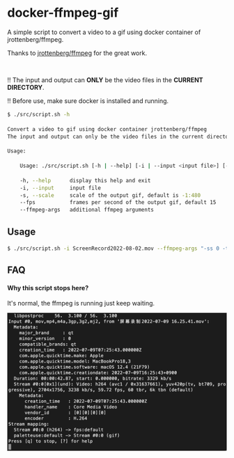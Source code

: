 # docker-ffmpeg-gif
A simple script to convert a video to a gif using docker container of jrottenberg/ffmpeg.

Thanks to [jrottenberg/ffmpeg](https://github.com/jrottenberg/ffmpeg) for the great work.

<br />

!! The input and output can **ONLY** be the video files in the **CURRENT DIRECTORY**.

!! Before use, make sure docker is installed and running.

```bash
$ ./src/script.sh -h

Convert a video to gif using docker container jrottenberg/ffmpeg
The input and output can only be the video files in the current directory

Usage:

    Usage: ./src/script.sh [-h | --help] [-i | --input <input file>] [-s | --scale <scale:default=-1:480>] [--fps <fps:default=15>] [--ffmpeg-args <ffmpeg arguments>] <output gif>
    
    -h, --help      display this help and exit
    -i, --input     input file
    -s, --scale     scale of the output gif, default is -1:480
    --fps           frames per second of the output gif, default 15
    --ffmpeg-args   additional ffmpeg arguments
```

## Usage
```bash
$ ./src/script.sh -i ScreenRecord2022-08-02.mov --ffmpeg-args "-ss 0 -t 3" --fps 5 output.gif 
```

## FAQ

#### Why this script stops here?
It's normal, the ffmpeg is running just keep waiting.

<img src="https://raw.githubusercontent.com/KuroiCc/kuroi-image-host/main/images/20220802150322.png" width=720px />

